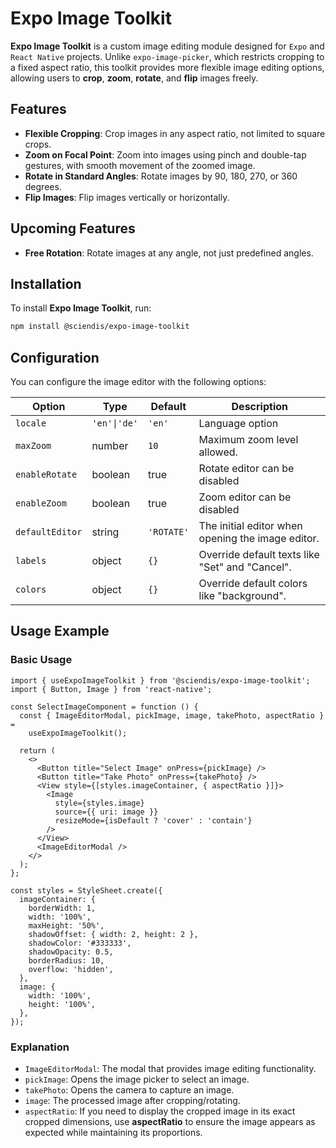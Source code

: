 # Expo Image Toolkit

**Expo Image Toolkit** is a custom image editing module designed for `Expo` and `React Native` projects. Unlike `expo-image-picker`, which restricts cropping to a fixed aspect ratio, this toolkit provides more flexible image editing options, allowing users to **crop**, **zoom**, **rotate**, and **flip** images freely.

## Features

- **Flexible Cropping**: Crop images in any aspect ratio, not limited to square crops.
- **Zoom on Focal Point**: Zoom into images using pinch and double-tap gestures, with smooth movement of the zoomed image.
- **Rotate in Standard Angles**: Rotate images by 90, 180, 270, or 360 degrees.
- **Flip Images**: Flip images vertically or horizontally.

## Upcoming Features

- **Free Rotation**: Rotate images at any angle, not just predefined angles.

## Installation

To install **Expo Image Toolkit**, run:

```sh
npm install @sciendis/expo-image-toolkit
```

## Configuration

You can configure the image editor with the following options:

| Option          | Type         | Default    | Description                                       |
| --------------- | ------------ | ---------- | ------------------------------------------------- |
| `locale`        | `'en'\|'de'` | `'en'`     | Language option                                   |
| `maxZoom`       | number       | `10`       | Maximum zoom level allowed.                       |
| `enableRotate`  | boolean      | true       | Rotate editor can be disabled                     |
| `enableZoom`    | boolean      | true       | Zoom editor can be disabled                       |
| `defaultEditor` | string       | `'ROTATE'` | The initial editor when opening the image editor. |
| `labels`        | object       | `{}`       | Override default texts like "Set" and "Cancel".   |
| `colors`        | object       | `{}`       | Override default colors like "background".        |

## Usage Example

### Basic Usage

```tsx
import { useExpoImageToolkit } from '@sciendis/expo-image-toolkit';
import { Button, Image } from 'react-native';

const SelectImageComponent = function () {
  const { ImageEditorModal, pickImage, image, takePhoto, aspectRatio } =
    useExpoImageToolkit();

  return (
    <>
      <Button title="Select Image" onPress={pickImage} />
      <Button title="Take Photo" onPress={takePhoto} />
      <View style={[styles.imageContainer, { aspectRatio }]}>
        <Image
          style={styles.image}
          source={{ uri: image }}
          resizeMode={isDefault ? 'cover' : 'contain'}
        />
      </View>
      <ImageEditorModal />
    </>
  );
};

const styles = StyleSheet.create({
  imageContainer: {
    borderWidth: 1,
    width: '100%',
    maxHeight: '50%',
    shadowOffset: { width: 2, height: 2 },
    shadowColor: '#333333',
    shadowOpacity: 0.5,
    borderRadius: 10,
    overflow: 'hidden',
  },
  image: {
    width: '100%',
    height: '100%',
  },
});
```

### Explanation

- `ImageEditorModal`: The modal that provides image editing functionality.
- `pickImage`: Opens the image picker to select an image.
- `takePhoto`: Opens the camera to capture an image.
- `image`: The processed image after cropping/rotating.
- `aspectRatio`: If you need to display the cropped image in its exact cropped dimensions, use **aspectRatio** to ensure the image appears as expected while maintaining its proportions.
